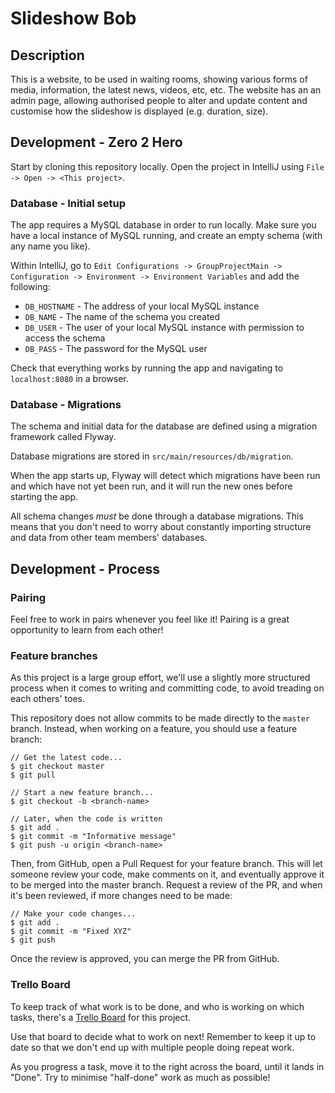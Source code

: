 # Slideshow Bob

## Description

This is a website, to be used in waiting rooms, showing various forms of media, information, the latest news, videos, etc, etc. 
The website has an an admin page, allowing authorised people to alter and update content and customise how the slideshow is displayed (e.g. duration, size).

## Development - Zero 2 Hero

Start by cloning this repository locally. Open the project in IntelliJ using `File -> Open -> <This project>`.

### Database - Initial setup

The app requires a MySQL database in order to run locally. 
Make sure you have a local instance of MySQL running, and create an empty schema (with any name you like).

Within IntelliJ, go to `Edit Configurations -> GroupProjectMain -> Configuration -> Environment -> Environment Variables` and add the following:

 - `DB_HOSTNAME` - The address of your local MySQL instance
 - `DB_NAME` - The name of the schema you created
 - `DB_USER` - The user of your local MySQL instance with permission to access the schema
 - `DB_PASS` - The password for the MySQL user
 
Check that everything works by running the app and navigating to `localhost:8080` in a browser.

### Database - Migrations

The schema and initial data for the database are defined using a migration framework called Flyway.

Database migrations are stored in `src/main/resources/db/migration`. 

When the app starts up, Flyway will detect which migrations have been run and which have not yet been run, and it will run the new ones before starting the app.

All schema changes _must_ be done through a database migrations. This means that you don't need to worry about constantly importing structure and data from other team members' databases.

## Development - Process

### Pairing

Feel free to work in pairs whenever you feel like it! Pairing is a great opportunity to learn from each other!

### Feature branches

As this project is a large group effort, we'll use a slightly more structured process when it comes to writing and committing code, to avoid treading on each others' toes.

This repository does not allow commits to be made directly to the `master` branch. Instead, when working on a feature, you should use a feature branch:

```
// Get the latest code...
$ git checkout master
$ git pull

// Start a new feature branch...
$ git checkout -b <branch-name>

// Later, when the code is written
$ git add .
$ git commit -m "Informative message"
$ git push -u origin <branch-name>
```

Then, from GitHub, open a Pull Request for your feature branch. This will let someone review your code, make comments on it, and eventually approve it to be merged into the master branch. Request a review of the PR, and when it's been reviewed, if more changes need to be made:

```
// Make your code changes...
$ git add .
$ git commit -m "Fixed XYZ"
$ git push
```

Once the review is approved, you can merge the PR from GitHub.

### Trello Board

To keep track of what work is to be done, and who is working on which tasks, there's a [Trello Board](https://trello.com/b/sVGupPnA/group-project) for this project.

Use that board to decide what to work on next! Remember to keep it up to date so that we don't end up with multiple people doing repeat work.

As you progress a task, move it to the right across the board, until it lands in "Done". Try to minimise "half-done" work as much as possible!

